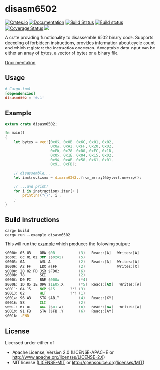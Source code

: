 # disasm6502

[![Crates.io](https://img.shields.io/crates/v/disasm6502.svg)](https://crates.io/crates/disasm6502)
[![Documentation](https://img.shields.io/badge/Rust-%20%20Documentation-blue.svg)](https://kondrak.github.io/disasm6502/disasm6502/index.html)
[![Build Status](https://travis-ci.org/kondrak/disasm6502.svg)](https://travis-ci.org/kondrak/disasm6502)
[![Build status](https://ci.appveyor.com/api/projects/status/gwyroi4ib3hevlt4?svg=true)](https://ci.appveyor.com/project/kondrak/disasm6502)
[![Coverage Status](https://coveralls.io/repos/github/kondrak/disasm6502/badge.svg?branch=master)](https://coveralls.io/github/kondrak/disasm6502?branch=master)
![](https://img.shields.io/crates/l/json.svg)

A crate providing functionality to disassemble 6502 binary code. Supports decoding of forbidden instructions, provides information about cycle count and which registers the instruction accesses. Acceptable data input can be either an array of bytes, a vector of bytes or a binary file.

[Documentation](https://kondrak.github.io/disasm6502/disasm6502/index.html)

Usage
-----
```toml
# Cargo.toml
[dependencies]
disasm6502 = "0.1"
```

Example
-------
```rust
extern crate disasm6502;

fn main()
{
    let bytes = vec![0x05, 0x0B, 0x6C, 0x01, 0x02,
                     0x0A, 0xA2, 0xFF, 0x20, 0x02,
                     0xFD, 0x78, 0xD0, 0xFC, 0x1D,
                     0x05, 0x1E, 0x04, 0x15, 0x02,
                     0x96, 0xAB, 0x58, 0x61, 0x01,
                     0x91, 0xFB];

    // disassemble...
    let instructions = disasm6502::from_array(&bytes).unwrap();

    // ...and print!
    for i in instructions.iter() {
        println!("{}", i);
    }
}
```

Build instructions
------------------

```
cargo build
cargo run --example disasm6502
```

This will run the [example](https://github.com/kondrak/disasm6502/blob/master/examples/disasm6502.rs) which produces the following output:

```asm
$0000: 05 0B    ORA $0B           (3)   Reads:[A]   Writes:[A]
$0002: 6C 01 02 JMP ($0201)       (5)            
$0005: 0A       ASL A             (2)   Reads:[A]   Writes:[A]
$0006: A2 FF    LDX #$FF          (2)               Writes:[X]
$0008: 20 02 FD JSR $FD02         (6)            
$000B: 78       SEI               (2)            
$000C: D0 FC    BNE $000A         (*4)           
$000E: 1D 05 1E ORA $1E05,X       (*5)  Reads:[AX]   Writes:[A]
$0011: 04 15    NOP $15       ??? (3)            
$0013: 02       HLT           ??? (1)            
$0014: 96 AB    STX $AB,Y         (4)   Reads:[XY]
$0016: 58       CLI               (2)            
$0017: 61 01    ADC ($01,X)       (6)   Reads:[AX]   Writes:[A]
$0019: 91 FB    STA ($FB),Y       (6)   Reads:[AY]
$001B: .END
```

## License

Licensed under either of

 * Apache License, Version 2.0 ([LICENSE-APACHE](LICENSE-APACHE) or http://www.apache.org/licenses/LICENSE-2.0)
 * MIT license ([LICENSE-MIT](LICENSE-MIT) or http://opensource.org/licenses/MIT)
